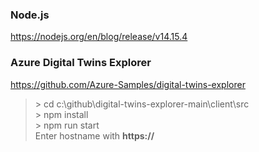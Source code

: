 

### Node.js
https://nodejs.org/en/blog/release/v14.15.4

### Azure Digital Twins Explorer
https://github.com/Azure-Samples/digital-twins-explorer 
> \> cd c:\github\digital-twins-explorer-main\client\src   
> \> npm install  
> \> npm run start  
Enter hostname with **https://**  


